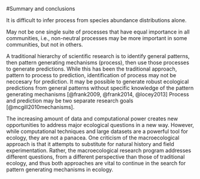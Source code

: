 #Summary and conclusions
<!-- Integrates all of the chapters, and only has to be something like a page.  Should be easy to whip out. -->

It is difficult to infer process from species abundance distributions alone.

May not be one single suite of processes that have equal importance in all communities, i.e., non-neutral processes may be more important in some communities, but not in others.

A traditional hierarchy of scientific research is to identify general patterns, then pattern generating mechanisms (process), then use those processes to generate predictions.  While this has been the traditional approach, pattern to process to prediction, identification of process may not be neccesary for prediction.  It may be possible to generate robust ecological predictions from general patterns without specific knowledge of the pattern generating mechanisms [@frank2009, @frank2014, @locey2013]  Process and prediction may be two separate research goals [@mcgill2010mechanisms].

The increasing amount of data and computational power creates new opportunities to address major ecological questions in a new way. However, while computational techniques and large datasets are a powerful tool for ecology, they are not a panacea.  One criticism of the macroecological approach is that it attempts to substitute for natural history and field experimentation.  Rather, the macroecological research program addresses different questions, from a different perspective than those of traditional ecology, and thus both approaches are vital to continue in the search for pattern generating mechanisms in ecology.    

